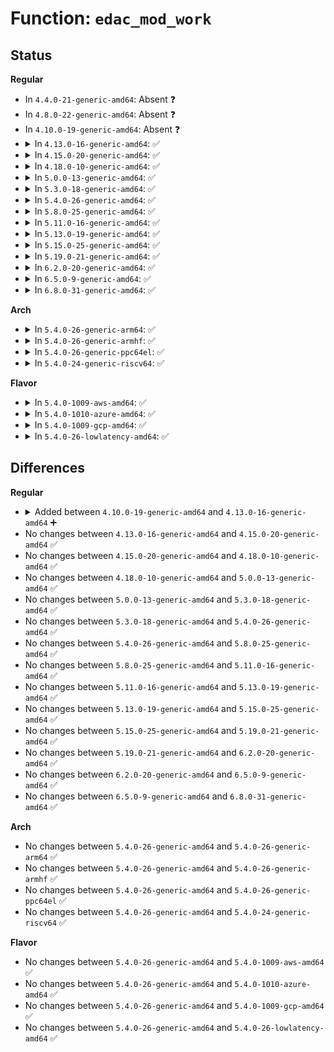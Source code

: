# Function: <code>edac_mod_work</code>

## Status
<b>Regular</b>
<ul>
<li>
In <code>4.4.0-21-generic-amd64</code>: Absent ❓
</li>
<li>
In <code>4.8.0-22-generic-amd64</code>: Absent ❓
</li>
<li>
In <code>4.10.0-19-generic-amd64</code>: Absent ❓
</li>
<li>
<details>
<summary>In <code>4.13.0-16-generic-amd64</code>: ✅</summary>

```c
bool edac_mod_work(struct delayed_work * work, long unsigned int delay)
```

```json
{
  "name": "edac_mod_work",
  "collision_type": "Unique Global",
  "inline_type": "No",
  "funcs": [
    {
      "addr": 18446744071586576336,
      "name": "edac_mod_work",
      "external": true,
      "loc": "drivers/edac/wq.c:11",
      "file": "drivers/edac/wq.c",
      "inline": "seen, unknown",
      "caller_inline": [],
      "caller_func": [
        "drivers/edac/edac_mc.c:edac_mc_reset_delay_period",
        "drivers/edac/edac_device.c:edac_device_reset_delay_period"
      ]
    }
  ],
  "symbols": [
    {
      "addr": 18446744071586576336,
      "name": "edac_mod_work",
      "section": ".text",
      "bind": "STB_GLOBAL",
      "size": 34
    }
  ]
}
```
</details>
</li>
<li>
<details>
<summary>In <code>4.15.0-20-generic-amd64</code>: ✅</summary>

```c
bool edac_mod_work(struct delayed_work * work, long unsigned int delay)
```

```json
{
  "name": "edac_mod_work",
  "collision_type": "Unique Global",
  "inline_type": "No",
  "funcs": [
    {
      "addr": 18446744071587043424,
      "name": "edac_mod_work",
      "external": true,
      "loc": "drivers/edac/wq.c:11",
      "file": "drivers/edac/wq.c",
      "inline": "seen, unknown",
      "caller_inline": [],
      "caller_func": [
        "drivers/edac/edac_mc.c:edac_mc_reset_delay_period",
        "drivers/edac/edac_device.c:edac_device_reset_delay_period"
      ]
    }
  ],
  "symbols": [
    {
      "addr": 18446744071587043424,
      "name": "edac_mod_work",
      "section": ".text",
      "bind": "STB_GLOBAL",
      "size": 34
    }
  ]
}
```
</details>
</li>
<li>
<details>
<summary>In <code>4.18.0-10-generic-amd64</code>: ✅</summary>

```c
bool edac_mod_work(struct delayed_work * work, long unsigned int delay)
```

```json
{
  "name": "edac_mod_work",
  "collision_type": "Unique Global",
  "inline_type": "No",
  "funcs": [
    {
      "addr": 18446744071587341840,
      "name": "edac_mod_work",
      "external": true,
      "loc": "drivers/edac/wq.c:11",
      "file": "drivers/edac/wq.c",
      "inline": "seen, unknown",
      "caller_inline": [],
      "caller_func": [
        "drivers/edac/edac_mc.c:edac_mc_reset_delay_period",
        "drivers/edac/edac_device.c:edac_device_reset_delay_period"
      ]
    }
  ],
  "symbols": [
    {
      "addr": 18446744071587341840,
      "name": "edac_mod_work",
      "section": ".text",
      "bind": "STB_GLOBAL",
      "size": 34
    }
  ]
}
```
</details>
</li>
<li>
<details>
<summary>In <code>5.0.0-13-generic-amd64</code>: ✅</summary>

```c
bool edac_mod_work(struct delayed_work * work, long unsigned int delay)
```

```json
{
  "name": "edac_mod_work",
  "collision_type": "Unique Global",
  "inline_type": "No",
  "funcs": [
    {
      "addr": 18446744071587520000,
      "name": "edac_mod_work",
      "external": true,
      "loc": "drivers/edac/wq.c:11",
      "file": "drivers/edac/wq.c",
      "inline": "seen, unknown",
      "caller_inline": [],
      "caller_func": [
        "drivers/edac/edac_mc.c:edac_mc_reset_delay_period",
        "drivers/edac/edac_device.c:edac_device_reset_delay_period"
      ]
    }
  ],
  "symbols": [
    {
      "addr": 18446744071587520000,
      "name": "edac_mod_work",
      "section": ".text",
      "bind": "STB_GLOBAL",
      "size": 34
    }
  ]
}
```
</details>
</li>
<li>
<details>
<summary>In <code>5.3.0-18-generic-amd64</code>: ✅</summary>

```c
bool edac_mod_work(struct delayed_work * work, long unsigned int delay)
```

```json
{
  "name": "edac_mod_work",
  "collision_type": "Unique Global",
  "inline_type": "No",
  "funcs": [
    {
      "addr": 18446744071587793888,
      "name": "edac_mod_work",
      "external": true,
      "loc": "drivers/edac/wq.c:12",
      "file": "drivers/edac/wq.c",
      "inline": "seen, unknown",
      "caller_inline": [],
      "caller_func": [
        "drivers/edac/edac_mc.c:edac_mc_reset_delay_period",
        "drivers/edac/edac_device.c:edac_device_reset_delay_period"
      ]
    }
  ],
  "symbols": [
    {
      "addr": 18446744071587793888,
      "name": "edac_mod_work",
      "section": ".text",
      "bind": "STB_GLOBAL",
      "size": 34
    }
  ]
}
```
</details>
</li>
<li>
<details>
<summary>In <code>5.4.0-26-generic-amd64</code>: ✅</summary>

```c
bool edac_mod_work(struct delayed_work * work, long unsigned int delay)
```

```json
{
  "name": "edac_mod_work",
  "collision_type": "Unique Global",
  "inline_type": "No",
  "funcs": [
    {
      "addr": 18446744071587998608,
      "name": "edac_mod_work",
      "external": true,
      "loc": "drivers/edac/wq.c:12",
      "file": "drivers/edac/wq.c",
      "inline": "seen, unknown",
      "caller_inline": [],
      "caller_func": [
        "drivers/edac/edac_mc.c:edac_mc_reset_delay_period",
        "drivers/edac/edac_device.c:edac_device_reset_delay_period"
      ]
    }
  ],
  "symbols": [
    {
      "addr": 18446744071587998608,
      "name": "edac_mod_work",
      "section": ".text",
      "bind": "STB_GLOBAL",
      "size": 34
    }
  ]
}
```
</details>
</li>
<li>
<details>
<summary>In <code>5.8.0-25-generic-amd64</code>: ✅</summary>

```c
bool edac_mod_work(struct delayed_work * work, long unsigned int delay)
```

```json
{
  "name": "edac_mod_work",
  "collision_type": "Unique Global",
  "inline_type": "No",
  "funcs": [
    {
      "addr": 18446744071588852720,
      "name": "edac_mod_work",
      "external": true,
      "loc": "drivers/edac/wq.c:12",
      "file": "drivers/edac/wq.c",
      "inline": "seen, unknown",
      "caller_inline": [],
      "caller_func": [
        "drivers/edac/edac_mc.c:edac_mc_reset_delay_period",
        "drivers/edac/edac_device.c:edac_device_reset_delay_period"
      ]
    }
  ],
  "symbols": [
    {
      "addr": 18446744071588852720,
      "name": "edac_mod_work",
      "section": ".text",
      "bind": "STB_GLOBAL",
      "size": 34
    }
  ]
}
```
</details>
</li>
<li>
<details>
<summary>In <code>5.11.0-16-generic-amd64</code>: ✅</summary>

```c
bool edac_mod_work(struct delayed_work * work, long unsigned int delay)
```

```json
{
  "name": "edac_mod_work",
  "collision_type": "Unique Global",
  "inline_type": "No",
  "funcs": [
    {
      "addr": 18446744071588868096,
      "name": "edac_mod_work",
      "external": true,
      "loc": "drivers/edac/wq.c:12",
      "file": "drivers/edac/wq.c",
      "inline": "seen, unknown",
      "caller_inline": [],
      "caller_func": [
        "drivers/edac/edac_mc.c:edac_mc_reset_delay_period",
        "drivers/edac/edac_device.c:edac_device_reset_delay_period"
      ]
    }
  ],
  "symbols": [
    {
      "addr": 18446744071588868096,
      "name": "edac_mod_work",
      "section": ".text",
      "bind": "STB_GLOBAL",
      "size": 34
    }
  ]
}
```
</details>
</li>
<li>
<details>
<summary>In <code>5.13.0-19-generic-amd64</code>: ✅</summary>

```c
bool edac_mod_work(struct delayed_work * work, long unsigned int delay)
```

```json
{
  "name": "edac_mod_work",
  "collision_type": "Unique Global",
  "inline_type": "No",
  "funcs": [
    {
      "addr": 18446744071588755024,
      "name": "edac_mod_work",
      "external": true,
      "loc": "drivers/edac/wq.c:12",
      "file": "drivers/edac/wq.c",
      "inline": "seen, unknown",
      "caller_inline": [],
      "caller_func": [
        "drivers/edac/edac_mc.c:edac_mc_reset_delay_period",
        "drivers/edac/edac_device.c:edac_device_reset_delay_period"
      ]
    }
  ],
  "symbols": [
    {
      "addr": 18446744071588755024,
      "name": "edac_mod_work",
      "section": ".text",
      "bind": "STB_GLOBAL",
      "size": 34
    }
  ]
}
```
</details>
</li>
<li>
<details>
<summary>In <code>5.15.0-25-generic-amd64</code>: ✅</summary>

```c
bool edac_mod_work(struct delayed_work * work, long unsigned int delay)
```

```json
{
  "name": "edac_mod_work",
  "collision_type": "Unique Global",
  "inline_type": "No",
  "funcs": [
    {
      "addr": 18446744071589446480,
      "name": "edac_mod_work",
      "external": true,
      "loc": "drivers/edac/wq.c:12",
      "file": "drivers/edac/wq.c",
      "inline": "seen, unknown",
      "caller_inline": [],
      "caller_func": [
        "drivers/edac/edac_mc.c:edac_mc_reset_delay_period",
        "drivers/edac/edac_device.c:edac_device_reset_delay_period"
      ]
    }
  ],
  "symbols": [
    {
      "addr": 18446744071589446480,
      "name": "edac_mod_work",
      "section": ".text",
      "bind": "STB_GLOBAL",
      "size": 34
    }
  ]
}
```
</details>
</li>
<li>
<details>
<summary>In <code>5.19.0-21-generic-amd64</code>: ✅</summary>

```c
bool edac_mod_work(struct delayed_work * work, long unsigned int delay)
```

```json
{
  "name": "edac_mod_work",
  "collision_type": "Unique Global",
  "inline_type": "No",
  "funcs": [
    {
      "addr": 18446744071590925296,
      "name": "edac_mod_work",
      "external": true,
      "loc": "drivers/edac/wq.c:12",
      "file": "drivers/edac/wq.c",
      "inline": "seen, unknown",
      "caller_inline": [],
      "caller_func": [
        "drivers/edac/edac_mc.c:edac_mc_reset_delay_period",
        "drivers/edac/edac_device.c:edac_device_reset_delay_period"
      ]
    }
  ],
  "symbols": [
    {
      "addr": 18446744071590925296,
      "name": "edac_mod_work",
      "section": ".text",
      "bind": "STB_GLOBAL",
      "size": 46
    }
  ]
}
```
</details>
</li>
<li>
<details>
<summary>In <code>6.2.0-20-generic-amd64</code>: ✅</summary>

```c
bool edac_mod_work(struct delayed_work * work, long unsigned int delay)
```

```json
{
  "name": "edac_mod_work",
  "collision_type": "Unique Global",
  "inline_type": "No",
  "funcs": [
    {
      "addr": 18446744071592625152,
      "name": "edac_mod_work",
      "external": true,
      "loc": "drivers/edac/wq.c:12",
      "file": "drivers/edac/wq.c",
      "inline": "seen, unknown",
      "caller_inline": [],
      "caller_func": [
        "drivers/edac/edac_mc.c:edac_mc_reset_delay_period",
        "drivers/edac/edac_device.c:edac_device_reset_delay_period",
        "drivers/edac/edac_device.c:edac_device_reset_delay_period"
      ]
    }
  ],
  "symbols": [
    {
      "addr": 18446744071592625152,
      "name": "edac_mod_work",
      "section": ".text",
      "bind": "STB_GLOBAL",
      "size": 46
    }
  ]
}
```
</details>
</li>
<li>
<details>
<summary>In <code>6.5.0-9-generic-amd64</code>: ✅</summary>

```c
bool edac_mod_work(struct delayed_work * work, long unsigned int delay)
```

```json
{
  "name": "edac_mod_work",
  "collision_type": "Unique Global",
  "inline_type": "No",
  "funcs": [
    {
      "addr": 18446744071593055760,
      "name": "edac_mod_work",
      "external": true,
      "loc": "drivers/edac/wq.c:12",
      "file": "drivers/edac/wq.c",
      "inline": "seen, unknown",
      "caller_inline": [],
      "caller_func": [
        "drivers/edac/edac_mc.c:edac_mc_reset_delay_period",
        "drivers/edac/edac_device.c:edac_device_reset_delay_period",
        "drivers/edac/edac_device.c:edac_device_reset_delay_period"
      ]
    }
  ],
  "symbols": [
    {
      "addr": 18446744071593055760,
      "name": "edac_mod_work",
      "section": ".text",
      "bind": "STB_GLOBAL",
      "size": 46
    }
  ]
}
```
</details>
</li>
<li>
<details>
<summary>In <code>6.8.0-31-generic-amd64</code>: ✅</summary>

```c
bool edac_mod_work(struct delayed_work * work, long unsigned int delay)
```

```json
{
  "name": "edac_mod_work",
  "collision_type": "Unique Global",
  "inline_type": "No",
  "funcs": [
    {
      "addr": 18446744071593807552,
      "name": "edac_mod_work",
      "external": true,
      "loc": "drivers/edac/wq.c:12",
      "file": "drivers/edac/wq.c",
      "inline": "seen, unknown",
      "caller_inline": [],
      "caller_func": [
        "drivers/edac/edac_mc.c:edac_mc_reset_delay_period",
        "drivers/edac/edac_device.c:edac_device_reset_delay_period",
        "drivers/edac/edac_device.c:edac_device_reset_delay_period"
      ]
    }
  ],
  "symbols": [
    {
      "addr": 18446744071593807552,
      "name": "edac_mod_work",
      "section": ".text",
      "bind": "STB_GLOBAL",
      "size": 46
    }
  ]
}
```
</details>
</li>
</ul>
<b>Arch</b>
<ul>
<li>
<details>
<summary>In <code>5.4.0-26-generic-arm64</code>: ✅</summary>

```c
bool edac_mod_work(struct delayed_work * work, long unsigned int delay)
```

```json
{
  "name": "edac_mod_work",
  "collision_type": "Unique Global",
  "inline_type": "No",
  "funcs": [
    {
      "addr": 18446603336501244168,
      "name": "edac_mod_work",
      "external": true,
      "loc": "drivers/edac/wq.c:12",
      "file": "drivers/edac/wq.c",
      "inline": "seen, unknown",
      "caller_inline": [],
      "caller_func": [
        "drivers/edac/edac_mc.c:edac_mc_reset_delay_period",
        "drivers/edac/edac_device.c:edac_device_reset_delay_period",
        "drivers/edac/edac_device.c:edac_device_reset_delay_period"
      ]
    }
  ],
  "symbols": [
    {
      "addr": 18446603336501244168,
      "name": "edac_mod_work",
      "section": ".text",
      "bind": "STB_GLOBAL",
      "size": 64
    }
  ]
}
```
</details>
</li>
<li>
<details>
<summary>In <code>5.4.0-26-generic-armhf</code>: ✅</summary>

```c
bool edac_mod_work(struct delayed_work * work, long unsigned int delay)
```

```json
{
  "name": "edac_mod_work",
  "collision_type": "Unique Global",
  "inline_type": "No",
  "funcs": [
    {
      "addr": 3233747132,
      "name": "edac_mod_work",
      "external": true,
      "loc": "drivers/edac/wq.c:12",
      "file": "drivers/edac/wq.c",
      "inline": "seen, unknown",
      "caller_inline": [],
      "caller_func": [
        "drivers/edac/edac_mc.c:edac_mc_reset_delay_period",
        "drivers/edac/edac_device.c:edac_device_reset_delay_period"
      ]
    }
  ],
  "symbols": [
    {
      "addr": 3233747132,
      "name": "edac_mod_work",
      "section": ".text",
      "bind": "STB_GLOBAL",
      "size": 52
    }
  ]
}
```
</details>
</li>
<li>
<details>
<summary>In <code>5.4.0-26-generic-ppc64el</code>: ✅</summary>

```c
bool edac_mod_work(struct delayed_work * work, long unsigned int delay)
```

```json
{
  "name": "edac_mod_work",
  "collision_type": "Unique Global",
  "inline_type": "No",
  "funcs": [
    {
      "addr": 13835058055294777840,
      "name": "edac_mod_work",
      "external": true,
      "loc": "drivers/edac/wq.c:12",
      "file": "drivers/edac/wq.c",
      "inline": "seen, unknown",
      "caller_inline": [],
      "caller_func": [
        "drivers/edac/edac_mc.c:edac_mc_reset_delay_period",
        "drivers/edac/edac_device.c:edac_device_reset_delay_period",
        "drivers/edac/edac_device.c:edac_device_reset_delay_period"
      ]
    }
  ],
  "symbols": [
    {
      "addr": 13835058055294777840,
      "name": "edac_mod_work",
      "section": ".text",
      "bind": "STB_GLOBAL",
      "size": 72
    }
  ]
}
```
</details>
</li>
<li>
<details>
<summary>In <code>5.4.0-24-generic-riscv64</code>: ✅</summary>

```c
bool edac_mod_work(struct delayed_work * work, long unsigned int delay)
```

```json
{
  "name": "edac_mod_work",
  "collision_type": "Unique Global",
  "inline_type": "No",
  "funcs": [
    {
      "addr": 18446743936277936944,
      "name": "edac_mod_work",
      "external": true,
      "loc": "drivers/edac/wq.c:12",
      "file": "drivers/edac/wq.c",
      "inline": "seen, unknown",
      "caller_inline": [],
      "caller_func": [
        "drivers/edac/edac_mc.c:edac_mc_reset_delay_period",
        "drivers/edac/edac_device.c:edac_device_reset_delay_period"
      ]
    }
  ],
  "symbols": [
    {
      "addr": 18446743936277936944,
      "name": "edac_mod_work",
      "section": ".text",
      "bind": "STB_GLOBAL",
      "size": 60
    }
  ]
}
```
</details>
</li>
</ul>
<b>Flavor</b>
<ul>
<li>
<details>
<summary>In <code>5.4.0-1009-aws-amd64</code>: ✅</summary>

```c
bool edac_mod_work(struct delayed_work * work, long unsigned int delay)
```

```json
{
  "name": "edac_mod_work",
  "collision_type": "Unique Global",
  "inline_type": "No",
  "funcs": [
    {
      "addr": 18446744071587629584,
      "name": "edac_mod_work",
      "external": true,
      "loc": "drivers/edac/wq.c:12",
      "file": "drivers/edac/wq.c",
      "inline": "seen, unknown",
      "caller_inline": [],
      "caller_func": [
        "drivers/edac/edac_mc.c:edac_mc_reset_delay_period",
        "drivers/edac/edac_device.c:edac_device_reset_delay_period"
      ]
    }
  ],
  "symbols": [
    {
      "addr": 18446744071587629584,
      "name": "edac_mod_work",
      "section": ".text",
      "bind": "STB_GLOBAL",
      "size": 34
    }
  ]
}
```
</details>
</li>
<li>
<details>
<summary>In <code>5.4.0-1010-azure-amd64</code>: ✅</summary>

```c
bool edac_mod_work(struct delayed_work * work, long unsigned int delay)
```

```json
{
  "name": "edac_mod_work",
  "collision_type": "Unique Global",
  "inline_type": "No",
  "funcs": [
    {
      "addr": 18446744071587397600,
      "name": "edac_mod_work",
      "external": true,
      "loc": "drivers/edac/wq.c:12",
      "file": "drivers/edac/wq.c",
      "inline": "seen, unknown",
      "caller_inline": [],
      "caller_func": [
        "drivers/edac/edac_mc.c:edac_mc_reset_delay_period",
        "drivers/edac/edac_device.c:edac_device_reset_delay_period"
      ]
    }
  ],
  "symbols": [
    {
      "addr": 18446744071587397600,
      "name": "edac_mod_work",
      "section": ".text",
      "bind": "STB_GLOBAL",
      "size": 34
    }
  ]
}
```
</details>
</li>
<li>
<details>
<summary>In <code>5.4.0-1009-gcp-amd64</code>: ✅</summary>

```c
bool edac_mod_work(struct delayed_work * work, long unsigned int delay)
```

```json
{
  "name": "edac_mod_work",
  "collision_type": "Unique Global",
  "inline_type": "No",
  "funcs": [
    {
      "addr": 18446744071587954752,
      "name": "edac_mod_work",
      "external": true,
      "loc": "drivers/edac/wq.c:12",
      "file": "drivers/edac/wq.c",
      "inline": "seen, unknown",
      "caller_inline": [],
      "caller_func": [
        "drivers/edac/edac_mc.c:edac_mc_reset_delay_period",
        "drivers/edac/edac_device.c:edac_device_reset_delay_period"
      ]
    }
  ],
  "symbols": [
    {
      "addr": 18446744071587954752,
      "name": "edac_mod_work",
      "section": ".text",
      "bind": "STB_GLOBAL",
      "size": 34
    }
  ]
}
```
</details>
</li>
<li>
<details>
<summary>In <code>5.4.0-26-lowlatency-amd64</code>: ✅</summary>

```c
bool edac_mod_work(struct delayed_work * work, long unsigned int delay)
```

```json
{
  "name": "edac_mod_work",
  "collision_type": "Unique Global",
  "inline_type": "No",
  "funcs": [
    {
      "addr": 18446744071588070096,
      "name": "edac_mod_work",
      "external": true,
      "loc": "drivers/edac/wq.c:12",
      "file": "drivers/edac/wq.c",
      "inline": "seen, unknown",
      "caller_inline": [],
      "caller_func": [
        "drivers/edac/edac_mc.c:edac_mc_reset_delay_period",
        "drivers/edac/edac_device.c:edac_device_reset_delay_period"
      ]
    }
  ],
  "symbols": [
    {
      "addr": 18446744071588070096,
      "name": "edac_mod_work",
      "section": ".text",
      "bind": "STB_GLOBAL",
      "size": 34
    }
  ]
}
```
</details>
</li>
</ul>

## Differences
<b>Regular</b>
<ul>
<li>
<details>
<summary>Added between <code>4.10.0-19-generic-amd64</code> and <code>4.13.0-16-generic-amd64</code> ➕</summary>

```c
bool edac_mod_work(struct delayed_work * work, long unsigned int delay)
```
</details>
</li>
<li>
No changes between <code>4.13.0-16-generic-amd64</code> and <code>4.15.0-20-generic-amd64</code> ✅
</li>
<li>
No changes between <code>4.15.0-20-generic-amd64</code> and <code>4.18.0-10-generic-amd64</code> ✅
</li>
<li>
No changes between <code>4.18.0-10-generic-amd64</code> and <code>5.0.0-13-generic-amd64</code> ✅
</li>
<li>
No changes between <code>5.0.0-13-generic-amd64</code> and <code>5.3.0-18-generic-amd64</code> ✅
</li>
<li>
No changes between <code>5.3.0-18-generic-amd64</code> and <code>5.4.0-26-generic-amd64</code> ✅
</li>
<li>
No changes between <code>5.4.0-26-generic-amd64</code> and <code>5.8.0-25-generic-amd64</code> ✅
</li>
<li>
No changes between <code>5.8.0-25-generic-amd64</code> and <code>5.11.0-16-generic-amd64</code> ✅
</li>
<li>
No changes between <code>5.11.0-16-generic-amd64</code> and <code>5.13.0-19-generic-amd64</code> ✅
</li>
<li>
No changes between <code>5.13.0-19-generic-amd64</code> and <code>5.15.0-25-generic-amd64</code> ✅
</li>
<li>
No changes between <code>5.15.0-25-generic-amd64</code> and <code>5.19.0-21-generic-amd64</code> ✅
</li>
<li>
No changes between <code>5.19.0-21-generic-amd64</code> and <code>6.2.0-20-generic-amd64</code> ✅
</li>
<li>
No changes between <code>6.2.0-20-generic-amd64</code> and <code>6.5.0-9-generic-amd64</code> ✅
</li>
<li>
No changes between <code>6.5.0-9-generic-amd64</code> and <code>6.8.0-31-generic-amd64</code> ✅
</li>
</ul>
<b>Arch</b>
<ul>
<li>
No changes between <code>5.4.0-26-generic-amd64</code> and <code>5.4.0-26-generic-arm64</code> ✅
</li>
<li>
No changes between <code>5.4.0-26-generic-amd64</code> and <code>5.4.0-26-generic-armhf</code> ✅
</li>
<li>
No changes between <code>5.4.0-26-generic-amd64</code> and <code>5.4.0-26-generic-ppc64el</code> ✅
</li>
<li>
No changes between <code>5.4.0-26-generic-amd64</code> and <code>5.4.0-24-generic-riscv64</code> ✅
</li>
</ul>
<b>Flavor</b>
<ul>
<li>
No changes between <code>5.4.0-26-generic-amd64</code> and <code>5.4.0-1009-aws-amd64</code> ✅
</li>
<li>
No changes between <code>5.4.0-26-generic-amd64</code> and <code>5.4.0-1010-azure-amd64</code> ✅
</li>
<li>
No changes between <code>5.4.0-26-generic-amd64</code> and <code>5.4.0-1009-gcp-amd64</code> ✅
</li>
<li>
No changes between <code>5.4.0-26-generic-amd64</code> and <code>5.4.0-26-lowlatency-amd64</code> ✅
</li>
</ul>
